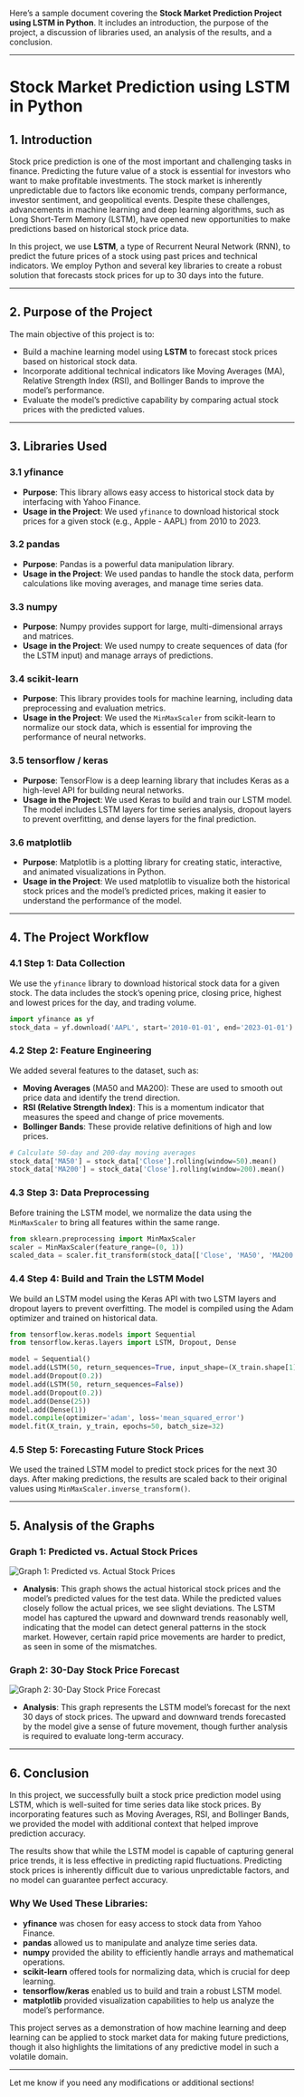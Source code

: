 Here’s a sample document covering the **Stock Market Prediction Project using LSTM in Python**. It includes an introduction, the purpose of the project, a discussion of libraries used, an analysis of the results, and a conclusion.

---

# **Stock Market Prediction using LSTM in Python**

## **1. Introduction**

Stock price prediction is one of the most important and challenging tasks in finance. Predicting the future value of a stock is essential for investors who want to make profitable investments. The stock market is inherently unpredictable due to factors like economic trends, company performance, investor sentiment, and geopolitical events. Despite these challenges, advancements in machine learning and deep learning algorithms, such as Long Short-Term Memory (LSTM), have opened new opportunities to make predictions based on historical stock price data.

In this project, we use **LSTM**, a type of Recurrent Neural Network (RNN), to predict the future prices of a stock using past prices and technical indicators. We employ Python and several key libraries to create a robust solution that forecasts stock prices for up to 30 days into the future.

---

## **2. Purpose of the Project**

The main objective of this project is to:
- Build a machine learning model using **LSTM** to forecast stock prices based on historical stock data.
- Incorporate additional technical indicators like Moving Averages (MA), Relative Strength Index (RSI), and Bollinger Bands to improve the model’s performance.
- Evaluate the model’s predictive capability by comparing actual stock prices with the predicted values.

---

## **3. Libraries Used**

### 3.1 **yfinance**
- **Purpose**: This library allows easy access to historical stock data by interfacing with Yahoo Finance.
- **Usage in the Project**: We used `yfinance` to download historical stock prices for a given stock (e.g., Apple - AAPL) from 2010 to 2023.

### 3.2 **pandas**
- **Purpose**: Pandas is a powerful data manipulation library.
- **Usage in the Project**: We used pandas to handle the stock data, perform calculations like moving averages, and manage time series data.

### 3.3 **numpy**
- **Purpose**: Numpy provides support for large, multi-dimensional arrays and matrices.
- **Usage in the Project**: We used numpy to create sequences of data (for the LSTM input) and manage arrays of predictions.

### 3.4 **scikit-learn**
- **Purpose**: This library provides tools for machine learning, including data preprocessing and evaluation metrics.
- **Usage in the Project**: We used the `MinMaxScaler` from scikit-learn to normalize our stock data, which is essential for improving the performance of neural networks.

### 3.5 **tensorflow / keras**
- **Purpose**: TensorFlow is a deep learning library that includes Keras as a high-level API for building neural networks.
- **Usage in the Project**: We used Keras to build and train our LSTM model. The model includes LSTM layers for time series analysis, dropout layers to prevent overfitting, and dense layers for the final prediction.

### 3.6 **matplotlib**
- **Purpose**: Matplotlib is a plotting library for creating static, interactive, and animated visualizations in Python.
- **Usage in the Project**: We used matplotlib to visualize both the historical stock prices and the model’s predicted prices, making it easier to understand the performance of the model.

---

## **4. The Project Workflow**

### 4.1 **Step 1: Data Collection**
We use the `yfinance` library to download historical stock data for a given stock. The data includes the stock’s opening price, closing price, highest and lowest prices for the day, and trading volume.

```python
import yfinance as yf
stock_data = yf.download('AAPL', start='2010-01-01', end='2023-01-01')
```

### 4.2 **Step 2: Feature Engineering**
We added several features to the dataset, such as:
- **Moving Averages** (MA50 and MA200): These are used to smooth out price data and identify the trend direction.
- **RSI (Relative Strength Index)**: This is a momentum indicator that measures the speed and change of price movements.
- **Bollinger Bands**: These provide relative definitions of high and low prices.

```python
# Calculate 50-day and 200-day moving averages
stock_data['MA50'] = stock_data['Close'].rolling(window=50).mean()
stock_data['MA200'] = stock_data['Close'].rolling(window=200).mean()
```

### 4.3 **Step 3: Data Preprocessing**
Before training the LSTM model, we normalize the data using the `MinMaxScaler` to bring all features within the same range.

```python
from sklearn.preprocessing import MinMaxScaler
scaler = MinMaxScaler(feature_range=(0, 1))
scaled_data = scaler.fit_transform(stock_data[['Close', 'MA50', 'MA200', 'RSI', 'BB_upper', 'BB_lower']])
```

### 4.4 **Step 4: Build and Train the LSTM Model**
We build an LSTM model using the Keras API with two LSTM layers and dropout layers to prevent overfitting. The model is compiled using the Adam optimizer and trained on historical data.

```python
from tensorflow.keras.models import Sequential
from tensorflow.keras.layers import LSTM, Dropout, Dense

model = Sequential()
model.add(LSTM(50, return_sequences=True, input_shape=(X_train.shape[1], X_train.shape[2])))
model.add(Dropout(0.2))
model.add(LSTM(50, return_sequences=False))
model.add(Dropout(0.2))
model.add(Dense(25))
model.add(Dense(1))
model.compile(optimizer='adam', loss='mean_squared_error')
model.fit(X_train, y_train, epochs=50, batch_size=32)
```

### 4.5 **Step 5: Forecasting Future Stock Prices**
We used the trained LSTM model to predict stock prices for the next 30 days. After making predictions, the results are scaled back to their original values using `MinMaxScaler.inverse_transform()`.

---

## **5. Analysis of the Graphs**

### **Graph 1: Predicted vs. Actual Stock Prices**

![Graph 1: Predicted vs. Actual Stock Prices](insert_image_path_here)

- **Analysis**: This graph shows the actual historical stock prices and the model’s predicted values for the test data. While the predicted values closely follow the actual prices, we see slight deviations. The LSTM model has captured the upward and downward trends reasonably well, indicating that the model can detect general patterns in the stock market. However, certain rapid price movements are harder to predict, as seen in some of the mismatches.

### **Graph 2: 30-Day Stock Price Forecast**

![Graph 2: 30-Day Stock Price Forecast](insert_image_path_here)

- **Analysis**: This graph represents the LSTM model’s forecast for the next 30 days of stock prices. The upward and downward trends forecasted by the model give a sense of future movement, though further analysis is required to evaluate long-term accuracy.

---

## **6. Conclusion**

In this project, we successfully built a stock price prediction model using LSTM, which is well-suited for time series data like stock prices. By incorporating features such as Moving Averages, RSI, and Bollinger Bands, we provided the model with additional context that helped improve prediction accuracy.

The results show that while the LSTM model is capable of capturing general price trends, it is less effective in predicting rapid fluctuations. Predicting stock prices is inherently difficult due to various unpredictable factors, and no model can guarantee perfect accuracy.

### **Why We Used These Libraries:**
- **yfinance** was chosen for easy access to stock data from Yahoo Finance.
- **pandas** allowed us to manipulate and analyze time series data.
- **numpy** provided the ability to efficiently handle arrays and mathematical operations.
- **scikit-learn** offered tools for normalizing data, which is crucial for deep learning.
- **tensorflow/keras** enabled us to build and train a robust LSTM model.
- **matplotlib** provided visualization capabilities to help us analyze the model’s performance.

This project serves as a demonstration of how machine learning and deep learning can be applied to stock market data for making future predictions, though it also highlights the limitations of any predictive model in such a volatile domain.

---

Let me know if you need any modifications or additional sections!

